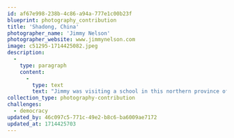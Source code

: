 ```yaml
---
id: af67e998-238b-4c86-a94a-777e1c00b23f
blueprint: photography_contribution
title: 'Shadong, China'
photographer_name: 'Jimmy Nelson'
photographer_website: www.jimmynelson.com
image: c51295-1714425082.jpeg
description:
  -
    type: paragraph
    content:
      -
        type: text
        text: "Jimmy was visiting a school in this northern province of China. His innate skill at achieving images in which the camera is a witness, not a participant, was aided and abetted by his wife for this happy shot. She was standing to Jimmy's left and had just mentioned to the kids how funny her husband looks with his totally bald head. "
collection_type: photography-contribution
challenges:
  - democracy
updated_by: 46c097c5-771c-49e2-b8c6-ba6009ae7172
updated_at: 1714425703
---
```

